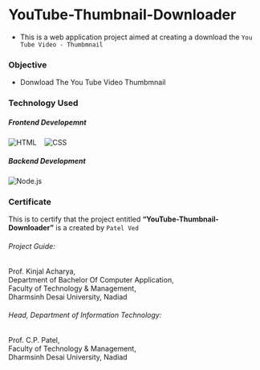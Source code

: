 # YouTube-Thumbnail-Downloader

- This is a web application project aimed at creating a download the `You Tube Video - Thumbmnail`

### Objective

- Donwload The You Tube Video Thumbmnail

### Technology Used

##### Frontend Developemnt

<div>
    <p style="display:flex; justify-content: start; align-items: center;">
        <img src="https://img.shields.io/badge/-HTML-orange.svg" alt="HTML" style="margin-right:1rem">
        <img src="https://img.shields.io/badge/-CSS-lightblue.svg" alt="CSS" style="margin-right:1rem">
    </p>
</div>

##### Backend Development

<div>
    <p style="display:flex; justify-content: start; align-items: center;">
        <img src="https://img.shields.io/badge/-PHP-blue.svg" alt="Node.js" style="margin-right:1rem">
    </p>
</div>

### Certificate

This is to certify that the project entitled <b>“YouTube-Thumbnail-Downloader”</b> is a created by `Patel Ved`

###### Project Guide:

Prof. Kinjal Acharya,<br>
Department of Bachelor Of Computer Application,<br>
Faculty of Technology & Management,<br>
Dharmsinh Desai University, Nadiad<br>

###### Head, Department of Information Technology:

Prof. C.P. Patel,<br>
Faculty of Technology & Management,<br>
Dharmsinh Desai University, Nadiad<br>

